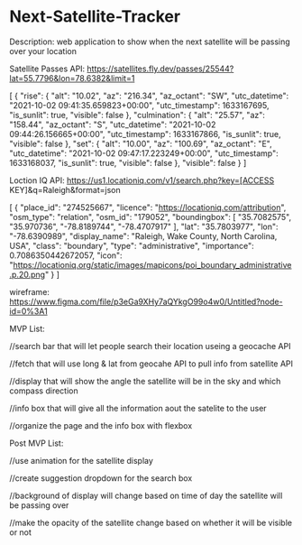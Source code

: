 # Next-Satellite-Tracker

Description: web application to show when the next satellite will be passing over your location

Satellite Passes API:  https://satellites.fly.dev/passes/25544?lat=55.7796&lon=78.6382&limit=1

[
{
"rise": {
"alt": "10.02",
"az": "216.34",
"az_octant": "SW",
"utc_datetime": "2021-10-02 09:41:35.659823+00:00",
"utc_timestamp": 1633167695,
"is_sunlit": true,
"visible": false
},
"culmination": {
"alt": "25.57",
"az": "158.44",
"az_octant": "S",
"utc_datetime": "2021-10-02 09:44:26.156665+00:00",
"utc_timestamp": 1633167866,
"is_sunlit": true,
"visible": false
},
"set": {
"alt": "10.00",
"az": "100.69",
"az_octant": "E",
"utc_datetime": "2021-10-02 09:47:17.223249+00:00",
"utc_timestamp": 1633168037,
"is_sunlit": true,
"visible": false
},
"visible": false
}
]



Loction IQ API:  https://us1.locationiq.com/v1/search.php?key=[ACCESS KEY]&q=Raleigh&format=json

[
{
"place_id": "274525667",
"licence": "https://locationiq.com/attribution",
"osm_type": "relation",
"osm_id": "179052",
"boundingbox": [
"35.7082575",
"35.970736",
"-78.8189744",
"-78.4707917"
],
"lat": "35.7803977",
"lon": "-78.6390989",
"display_name": "Raleigh, Wake County, North Carolina, USA",
"class": "boundary",
"type": "administrative",
"importance": 0.7086350442672057,
"icon": "https://locationiq.org/static/images/mapicons/poi_boundary_administrative.p.20.png"
}
]


wireframe: https://www.figma.com/file/p3eGa9XHy7aQYkgO99o4w0/Untitled?node-id=0%3A1


MVP List:

//search bar that will let people search their location useing a geocache API

//fetch that will use long & lat from geocahe API to pull info from satellite API

//display that will show the angle the satellite will be in the sky and which compass direction

//info box that will give all the information aout the satelite to the user

//organize the page and the info box with flexbox
  
  


Post MVP List:

//use animation for the satellite display

//create suggestion dropdown for the search box

//background of display will change based on time of day the satellite will be passing over

//make the opacity of the satellite change based on whether it will be visible or not
  

